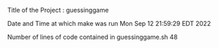 Title of the Project :
guessinggame

Date and Time at which make was run
Mon Sep 12 21:59:29 EDT 2022

Number of lines of code contained in guessinggame.sh
48
